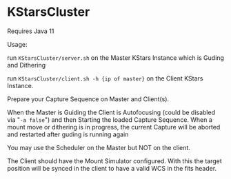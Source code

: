 # KStarsCluster

Requires Java 11

Usage:

run `KStarsCluster/server.sh` on the Master KStars Instance which is Guding and Dithering

run `KStarsCluster/client.sh -h {ip of master}` on the Client KStars Instance. 

Prepare your Capture Sequence on Master and Client(s). 

When the Master is Guiding the Client is Autofocusing (could be disabled via "`-a false`") and then Starting the loaded Capture Sequence. 
When a mount move or dithering is in progress, the current Capture will be aborted and restarted after guding is running again

You may use the Scheduler on the Master but NOT on the client.

The Client should have the Mount Simulator configured. With this the target position will be synced in the client to have a valid WCS in the fits header.
